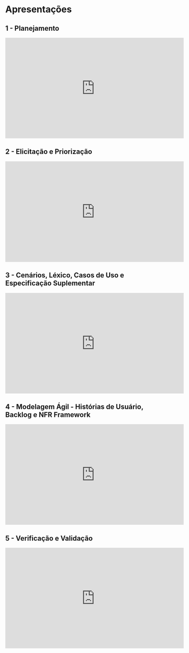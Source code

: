 # Apresentações

## 1 - Planejamento

<iframe width="560" height="315" src="https://www.youtube.com/embed/6ye9EAiIdBI" frameborder="0" allow="accelerometer; autoplay; clipboard-write; encrypted-media; gyroscope; picture-in-picture" allowfullscreen></iframe>

## 2 - Elicitação e Priorização

<iframe width="560" height="315" src="https://www.youtube.com/embed/RD7acYSdBMw" frameborder="0" allow="accelerometer; autoplay; clipboard-write; encrypted-media; gyroscope; picture-in-picture" allowfullscreen></iframe>

## 3 - Cenários, Léxico, Casos de Uso e Especificação Suplementar

<iframe width="560" height="315" src="https://www.youtube.com/embed/EqfqlWMQ7-Y" frameborder="0" allow="accelerometer; autoplay; clipboard-write; encrypted-media; gyroscope; picture-in-picture" allowfullscreen></iframe>

## 4 - Modelagem Ágil - Histórias de Usuário, Backlog e NFR Framework

<iframe width="560" height="315" src="https://www.youtube.com/embed/Bjxiw-hQoCo" frameborder="0" allow="accelerometer; autoplay; clipboard-write; encrypted-media; gyroscope; picture-in-picture" allowfullscreen></iframe>

## 5 - Verificação e Validação

<iframe width="560" height="315" src="https://www.youtube.com/embed/P4YJk4HlJxs" frameborder="0" allow="accelerometer; autoplay; clipboard-write; encrypted-media; gyroscope; picture-in-picture" allowfullscreen></iframe>
